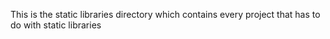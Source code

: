 This is the static libraries directory which contains every project that has to do
with static libraries
